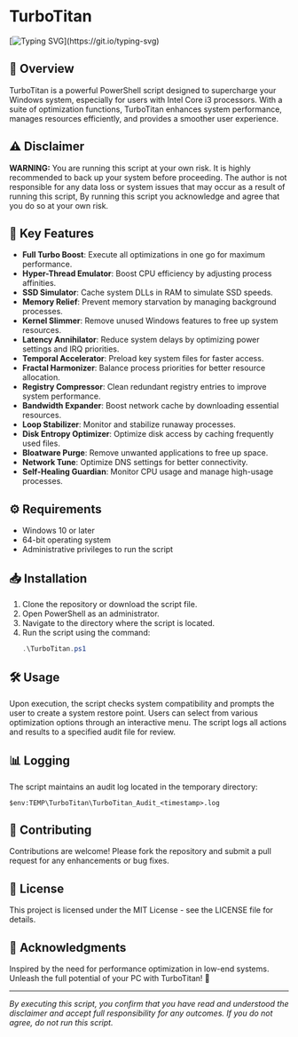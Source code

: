 # TurboTitan
[![Typing SVG](https://readme-typing-svg.demolab.com/?lines=The%20Ultimate%20Performance%20Booster%20for%20Your%20PC!)](https://git.io/typing-svg)

## 🚀 Overview

TurboTitan is a powerful PowerShell script designed to supercharge your Windows system, especially for users with Intel Core i3 processors. With a suite of optimization functions, TurboTitan enhances system performance, manages resources efficiently, and provides a smoother user experience.

## ⚠️ Disclaimer

**WARNING:** You are running this script at your own risk. It is highly recommended to back up your system before proceeding. The author is not responsible for any data loss or system issues that may occur as a result of running this script, By running this script you acknowledge and agree that you do so at your own risk.

## 🌟 Key Features

- **Full Turbo Boost**: Execute all optimizations in one go for maximum performance.
- **Hyper-Thread Emulator**: Boost CPU efficiency by adjusting process affinities.
- **SSD Simulator**: Cache system DLLs in RAM to simulate SSD speeds.
- **Memory Relief**: Prevent memory starvation by managing background processes.
- **Kernel Slimmer**: Remove unused Windows features to free up system resources.
- **Latency Annihilator**: Reduce system delays by optimizing power settings and IRQ priorities.
- **Temporal Accelerator**: Preload key system files for faster access.
- **Fractal Harmonizer**: Balance process priorities for better resource allocation.
- **Registry Compressor**: Clean redundant registry entries to improve system performance.
- **Bandwidth Expander**: Boost network cache by downloading essential resources.
- **Loop Stabilizer**: Monitor and stabilize runaway processes.
- **Disk Entropy Optimizer**: Optimize disk access by caching frequently used files.
- **Bloatware Purge**: Remove unwanted applications to free up space.
- **Network Tune**: Optimize DNS settings for better connectivity.
- **Self-Healing Guardian**: Monitor CPU usage and manage high-usage processes.

## ⚙️ Requirements

- Windows 10 or later
- 64-bit operating system
- Administrative privileges to run the script

## 📥 Installation

1. Clone the repository or download the script file.
2. Open PowerShell as an administrator.
3. Navigate to the directory where the script is located.
4. Run the script using the command:
   ```powershell
   .\TurboTitan.ps1

## 🛠️ Usage

Upon execution, the script checks system compatibility and prompts the user to create a system restore point.
Users can select from various optimization options through an interactive menu.
The script logs all actions and results to a specified audit file for review.
## 📊 Logging

The script maintains an audit log located in the temporary directory:
```
$env:TEMP\TurboTitan\TurboTitan_Audit_<timestamp>.log
```

## 🤝 Contributing

Contributions are welcome! Please fork the repository and submit a pull request for any enhancements or bug fixes.

## 📄 License

This project is licensed under the MIT License - see the LICENSE file for details.

## 🎉 Acknowledgments

Inspired by the need for performance optimization in low-end systems.
Unleash the full potential of your PC with TurboTitan! 🚀

---
*By executing this script, you confirm that you have read and understood the disclaimer and accept full responsibility for any outcomes. If you do not agree, do not run this script.*
